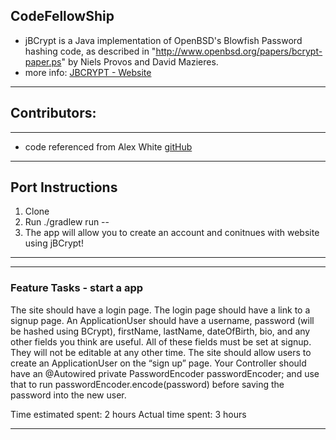 ## CodeFellowShip
- jBCrypt is a Java implementation of OpenBSD's Blowfish Password hashing code, as described in "http://www.openbsd.org/papers/bcrypt-paper.ps" by Niels Provos and David Mazieres.
- more info: [JBCRYPT - Website](https://www.mindrot.org/projects/jBCrypt/)
****
## Contributors:
****
- code referenced from Alex White  [gitHub](https://github.com/codefellows/seattle-code-java-401d12)
****
## Port Instructions
1. Clone
2. Run ./gradlew run --<args>
3. The app will allow you to create an account and conitnues with website using jBCrypt!
****

****
### Feature Tasks - start a app

The site should have a login page.
The login page should have a link to a signup page.
An ApplicationUser should have a username, password (will be hashed using BCrypt), firstName, lastName, dateOfBirth, bio, and any other fields you think are useful.
All of these fields must be set at signup. They will not be editable at any other time.
The site should allow users to create an ApplicationUser on the “sign up” page.
Your Controller should have an @Autowired private PasswordEncoder passwordEncoder; and use that to run passwordEncoder.encode(password) before saving the password into the new user.

Time estimated spent: 2 hours
Actual time spent: 3 hours
****

